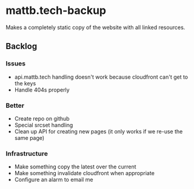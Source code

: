 # mattb.tech-backup

Makes a completely static copy of the website with all linked resources.

## Backlog

### Issues

- api.mattb.tech handling doesn't work because cloudfront can't get to the keys
- Handle 404s properly

### Better

- Create repo on github
- Special srcset handling
- Clean up API for creating new pages (it only works if we re-use the same page)

### Infrastructure

- Make something copy the latest over the current
- Make something invalidate cloudfront when appropriate
- Configure an alarm to email me
